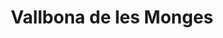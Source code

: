 ---
title: Vallbona de les Monges
url: /vallbona-de-les-monges/
latitude: 41.525
longitude: 1.089
---